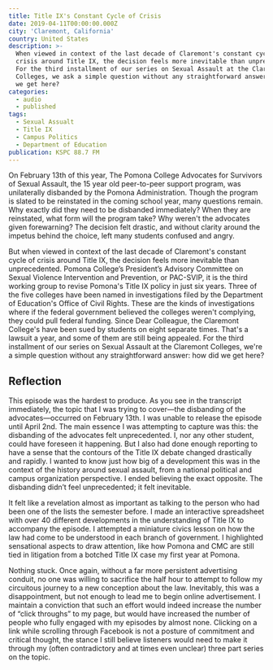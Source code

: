 ```yaml
---
title: Title IX's Constant Cycle of Crisis
date: 2019-04-11T00:00:00.000Z
city: 'Claremont, California'
country: United States
description: >-
  When viewed in context of the last decade of Claremont's constant cycle of
  crisis around Title IX, the decision feels more inevitable than unprecedented.
  For the third installment of our series on Sexual Assault at the Claremont
  Colleges, we ask a simple question without any straightforward answer: how did
  we get here?
categories:
  - audio
  - published
tags:
  - Sexual Assualt
  - Title IX
  - Campus Politics
  - Department of Education
publication: KSPC 88.7 FM
---
```


On February 13th of this year, The Pomona College Advocates for Survivors of Sexual Assault, the 15 year old peer-to-peer support program, was unilaterally disbanded by the Pomona Administration. Though the program is slated to be reinstated in the coming school year, many questions remain. Why exactly did they need to be disbanded immediately? When they are reinstated, what form will the program take? Why weren't the advocates given forewarning? The decision felt drastic, and without clarity around the impetus behind the choice, left many students confused and angry.

But when viewed in context of the last decade of Claremont's constant cycle of crisis around Title IX, the decision feels more inevitable than unprecedented. Pomona College’s President’s Advisory Committee on Sexual Violence Intervention and Prevention, or PAC-SVIP, it is the third working group to revise Pomona's Title IX policy in just six years. Three of the five colleges have been named in investigations filed by the Department of Education's Office of Civil Rights. These are the kinds of investigations where if the federal government believed the colleges weren't complying, they could pull federal funding. Since Dear Colleague, the Claremont College's have been sued by students on eight separate times. That's a lawsuit a year, and some of them are still being appealed. For the third installment of our series on Sexual Assault at the Claremont Colleges, we're a simple question without any straightforward answer: how did we get here?

## Reflection

This episode was the hardest to produce. As you see in the transcript immediately, the topic that I was trying to cover—the disbanding of the advocates—occurred on February 13th. I was unable to release the episode until April 2nd. The main essence I was attempting to capture was this: the disbanding of the advocates felt unprecedented. I, nor any other student, could have foreseen it happening. But I also had done enough reporting to have a sense that the contours of the Title IX debate changed drastically and rapidly. I wanted to know just how big of a development this was in the context of the history around sexual assault, from a national political and campus organization perspective. I ended believing the exact opposite. The disbanding didn’t feel unprecedented; it felt inevitable.

It felt like a revelation almost as important as talking to the person who had been one of the lists the semester before. I made an interactive spreadsheet with over 40 different developments in the understanding of Title IX to accompany the episode. I attempted a miniature civics lesson on how the law had come to be understood in each branch of government. I highlighted sensational aspects to draw attention, like how Pomona and CMC are still tied in litigation from a botched Title IX case my first year at Pomona.

Nothing stuck. Once again, without a far more persistent advertising conduit, no one was willing to sacrifice the half hour to attempt to follow my circuitous journey to a new conception about the law. Inevitably, this was a disappointment, but not enough to lead me to begin online advertisement. I maintain a conviction that such an effort would indeed increase the number of “click throughs” to my page, but would have increased the number of people who fully engaged with my episodes by almost none. Clicking on a link while scrolling through Facebook is not a posture of commitment and critical thought, the stance I still believe listeners would need to make it through my (often contradictory and at times even unclear) three part series on the topic.
